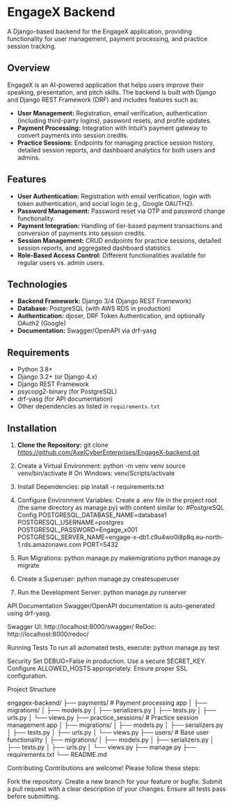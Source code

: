 # EngageX Backend

A Django-based backend for the EngageX application, providing functionality for user management, payment processing, and practice session tracking.

## Overview

EngageX is an AI-powered application that helps users improve their speaking, presentation, and pitch skills. The backend is built with Django and Django REST Framework (DRF) and includes features such as:

- **User Management:** Registration, email verification, authentication (including third-party logins), password resets, and profile updates.
- **Payment Processing:** Integration with Intuit’s payment gateway to convert payments into session credits.
- **Practice Sessions:** Endpoints for managing practice session history, detailed session reports, and dashboard analytics for both users and admins.

## Features

- **User Authentication:** Registration with email verification, login with token authentication, and social login (e.g., Google OAUTH2).
- **Password Management:** Password reset via OTP and password change functionality.
- **Payment Integration:** Handling of tier-based payment transactions and conversion of payments into session credits.
- **Session Management:** CRUD endpoints for practice sessions, detailed session reports, and aggregated dashboard statistics.
- **Role-Based Access Control:** Different functionalities available for regular users vs. admin users.

## Technologies

- **Backend Framework:** Django 3/4 (Django REST Framework)
- **Database:** PostgreSQL (with AWS RDS in production)
- **Authentication:** djoser, DRF Token Authentication, and optionally OAuth2 (Google)
- **Documentation:** Swagger/OpenAPI via drf-yasg

## Requirements

- Python 3.8+
- Django 3.2+ (or Django 4.x)
- Django REST Framework
- psycopg2-binary (for PostgreSQL)
- drf-yasg (for API documentation)
- Other dependencies as listed in `requirements.txt`

## Installation

1. **Clone the Repository:**
   git clone https://github.com/AxelCyberEnterprises/EngageX-backend.git

2. Create a Virtual Environment:
python -m venv venv
source venv/bin/activate  # On Windows: venv/Scripts/activate

3. Install Dependencies:
pip install -r requirements.txt

4. Configure Environment Variables: Create a .env file in the project root (the same directory as manage.py) with content similar to:
#PostgreSQL Config
POSTGRESQL_DATABASE_NAME=database1
POSTGRESQL_USERNAME=postgres
POSTGRESQL_PASSWORD=Engage_x001
POSTGRESQL_SERVER_NAME=engage-x-db1.c9u4wo0i8p8q.eu-north-1.rds.amazonaws.com
PORT=5432

5. Run Migrations:
python manage.py makemigrations
python manage.py migrate

6. Create a Superuser:
python manage.py createsuperuser

7. Run the Development Server:
python manage.py runserver


API Documentation
Swagger/OpenAPI documentation is auto-generated using drf-yasg.

Swagger UI: http://localhost:8000/swagger/
ReDoc: http://localhost:8000/redoc/

Running Tests
To run all automated tests, execute:
python manage.py test


Security
Set DEBUG=False in production.
Use a secure SECRET_KEY.
Configure ALLOWED_HOSTS appropriately.
Ensure proper SSL configuration.


Project Structure

engagex-backend/
├── payments/              # Payment processing app
│   ├── migrations/
│   ├── models.py
│   ├── serializers.py
│   ├── tests.py
│   ├── urls.py
│   └── views.py
├── practice_sessions/     # Practice session management app
│   ├── migrations/
│   ├── models.py
│   ├── serializers.py
│   ├── tests.py
│   ├── urls.py
│   └── views.py
├── users/                 # Base user functionality
│   ├── migrations/
│   ├── models.py
│   ├── serializers.py
│   ├── tests.py
│   ├── urls.py
│   └── views.py
├── manage.py
├── requirements.txt
└── README.md

Contributing
Contributions are welcome! Please follow these steps:

Fork the repository.
Create a new branch for your feature or bugfix.
Submit a pull request with a clear description of your changes.
Ensure all tests pass before submitting.
